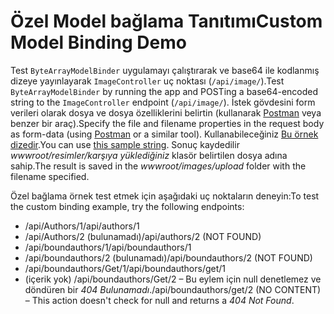 # <a name="custom-model-binding-demo"></a><span data-ttu-id="bdec1-101">Özel Model bağlama Tanıtımı</span><span class="sxs-lookup"><span data-stu-id="bdec1-101">Custom Model Binding Demo</span></span>

<span data-ttu-id="bdec1-102">Test `ByteArrayModelBinder` uygulamayı çalıştırarak ve base64 ile kodlanmış dizeye yayınlayarak `ImageController` uç noktası (`/api/image/`).</span><span class="sxs-lookup"><span data-stu-id="bdec1-102">Test `ByteArrayModelBinder` by running the app and POSTing a base64-encoded string to the `ImageController` endpoint (`/api/image/`).</span></span> <span data-ttu-id="bdec1-103">İstek gövdesini form verileri olarak dosya ve dosya özelliklerini belirtin (kullanarak [Postman](https://www.getpostman.com/) veya benzer bir araç).</span><span class="sxs-lookup"><span data-stu-id="bdec1-103">Specify the file and filename properties in the request body as form-data (using [Postman](https://www.getpostman.com/) or a similar tool).</span></span> <span data-ttu-id="bdec1-104">Kullanabileceğiniz [Bu örnek dizedir](Base64String.txt).</span><span class="sxs-lookup"><span data-stu-id="bdec1-104">You can use [this sample string](Base64String.txt).</span></span> <span data-ttu-id="bdec1-105">Sonuç kaydedilir *wwwroot/resimler/karşıya yüklediğiniz* klasör belirtilen dosya adına sahip.</span><span class="sxs-lookup"><span data-stu-id="bdec1-105">The result is saved in the *wwwroot/images/upload* folder with the filename specified.</span></span>

<span data-ttu-id="bdec1-106">Özel bağlama örnek test etmek için aşağıdaki uç noktaların deneyin:</span><span class="sxs-lookup"><span data-stu-id="bdec1-106">To test the custom binding example, try the following endpoints:</span></span>

* <span data-ttu-id="bdec1-107">/api/Authors/1</span><span class="sxs-lookup"><span data-stu-id="bdec1-107">/api/authors/1</span></span>
* <span data-ttu-id="bdec1-108">/api/Authors/2 (bulunamadı)</span><span class="sxs-lookup"><span data-stu-id="bdec1-108">/api/authors/2 (NOT FOUND)</span></span>
* <span data-ttu-id="bdec1-109">/api/boundauthors/1</span><span class="sxs-lookup"><span data-stu-id="bdec1-109">/api/boundauthors/1</span></span>
* <span data-ttu-id="bdec1-110">/api/boundauthors/2 (bulunamadı)</span><span class="sxs-lookup"><span data-stu-id="bdec1-110">/api/boundauthors/2 (NOT FOUND)</span></span>
* <span data-ttu-id="bdec1-111">/api/boundauthors/Get/1</span><span class="sxs-lookup"><span data-stu-id="bdec1-111">/api/boundauthors/get/1</span></span>
* <span data-ttu-id="bdec1-112">(içerik yok) /api/boundauthors/Get/2 &ndash; Bu eylem için null denetlemez ve döndüren bir *404 Bulunamadı*.</span><span class="sxs-lookup"><span data-stu-id="bdec1-112">/api/boundauthors/get/2 (NO CONTENT) &ndash; This action doesn't check for null and returns a *404 Not Found*.</span></span>
